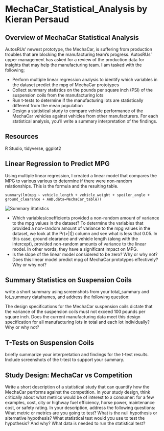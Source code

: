 # MechaCar_Statistical_Analysis by Kieran Persaud

## Overview of MechaCar Statistical Analysis
AutosRUs’ newest prototype, the MechaCar, is suffering from production troubles that are blocking the manufacturing team’s progress. AutosRUs’ upper management has asked for a review of the production data for insights that may help the manufacturing team. I am tasked with the following;

- Perform multiple linear regression analysis to identify which variables in the dataset predict the mpg of MechaCar prototypes
- Collect summary statistics on the pounds per square inch (PSI) of the suspension coils from the manufacturing lots
- Run t-tests to determine if the manufacturing lots are statistically different from the mean population
- Design a statistical study to compare vehicle performance of the MechaCar vehicles against vehicles from other manufacturers. For each statistical analysis, you’ll write a summary interpretation of the findings.

## Resources
R Studio, tidyverse, ggplot2

## Linear Regression to Predict MPG
Using multiple linear regression, I created a linear model that compares the MPG to various various to determine if there were non-random relationships. This is the formula and the resulting table.

```summary(lm(mpg ~ vehicle_length + vehicle_weight + spoiler_angle + ground_clearance + AWD,data=MechaCar_table))```

![Summary Statistics](https://user-images.githubusercontent.com/84286467/134757821-42718ce5-79ee-4ffc-90ac-bc018846a769.PNG)

- Which variables/coefficients provided a non-random amount of variance to the mpg values in the dataset? To determine the variables that provided a non-random amount of variance to the mpg values in the dataset, we look at the Pr(>|t|) column and see what is less that 0.05. In this case, ground clearance and vehicle length (along with the intercept), provided non-random amounts of variance to the linear model. In other words, they have a significant impact on MPG.
- Is the slope of the linear model considered to be zero? Why or why not?
Does this linear model predict mpg of MechaCar prototypes effectively? Why or why not?

## Summary Statistics on Suspension Coils
write a short summary using screenshots from your total_summary and lot_summary dataframes, and address the following question:

The design specifications for the MechaCar suspension coils dictate that the variance of the suspension coils must not exceed 100 pounds per square inch. Does the current manufacturing data meet this design specification for all manufacturing lots in total and each lot individually? Why or why not?

## T-Tests on Suspension Coils
briefly summarize your interpretation and findings for the t-test results. Include screenshots of the t-test to support your summary.

## Study Design: MechaCar vs Competition
Write a short description of a statistical study that can quantify how the MechaCar performs against the competition. In your study design, think critically about what metrics would be of interest to a consumer: for a few examples, cost, city or highway fuel efficiency, horse power, maintenance cost, or safety rating.
In your description, address the following questions:
What metric or metrics are you going to test?
What is the null hypothesis or alternative hypothesis?
What statistical test would you use to test the hypothesis? And why?
What data is needed to run the statistical test?
